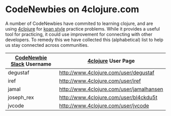 # CodeNewbies on 4clojure.com

A number of CodeNewbies have commited to learning clojure, and are using [4clojure](http://www.4clojure.com/) for [koan style](https://en.wikipedia.org/wiki/K%C5%8Dan) practice problems.  While it provides a useful tool for practicing, it could use improvement for connecting with other developers.  To remedy this we have collected this (alphabetical) list to help us stay connected across communities.

| [CodeNewbie Slack](https://codenewbie.slack.com) Username | [4clojure](http://www.4clojure.com/) User Page |
| ----------------------------------------- | --------------------------------------------------------- |
| degustaf | http://www.4clojure.com/user/degustaf |
| iref | http://www.4clojure.com/user/iref |
| jamal | http://www.4clojure.com/user/jamalhansen |
| joseph_rex | http://www.4clojure.com/user/bl4ckdu5t |
| jvcode | http://www.4clojure.com/user/jvcode |
